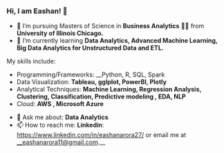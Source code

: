 
### Hi, I am Eashan! 👋
- 🔭 I’m pursuing Masters of Science in __Business Analytics__ 👨‍🎓 from __University of Illinois Chicago.__<br>
- 🌱 I’m currently learning __Data Analytics, Advanced Machine Learning, Big Data Analytics for Unstructured Data and ETL.__<br>

My skills include:

* Programming/Frameworks: __Python, R, SQL, Spark <br>
* Data Visualization: __Tableau, gglplot, PowerBI, Plotly__ <br>
* Analytical Techniques: __Machine Learning, Regression Analysis, Clustering, Classification, Predictive modeling , EDA, NLP__ <br>
* Cloud: __AWS , Microsoft Azure__<br>
- 💬 Ask me about: __Data Analytics__
- 📫 How to reach me:  __Linkedin__: https://www.linkedin.com/in/eashanarora27/ or email me at __eashanarora11@gmail.com.__



